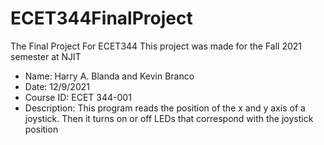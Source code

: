 # ECET344FinalProject
The Final Project For ECET344
This project was made for the Fall 2021 semester at NJIT
 *   Name: Harry A. Blanda and Kevin Branco
 *   Date: 12/9/2021
 *   Course ID: ECET 344-001
 *   Description: This program reads the position of the x and y axis of a joystick. Then it turns on or off LEDs that correspond with the joystick position
